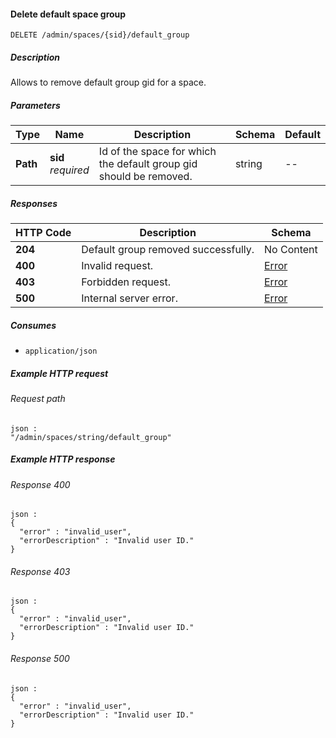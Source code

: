 
<a name="delete_space_default_group"></a>
#### Delete default space group
```
DELETE /admin/spaces/{sid}/default_group
```


##### Description
Allows to remove default group gid for a space.


##### Parameters

|Type|Name|Description|Schema|Default|
|---|---|---|---|---|
|**Path**|**sid**  <br>*required*|Id of the space for which the default group gid should be removed.|string|--|


##### Responses

|HTTP Code|Description|Schema|
|---|---|---|
|**204**|Default group removed successfully.|No Content|
|**400**|Invalid request.|[Error](../definitions/Error.md#error)|
|**403**|Forbidden request.|[Error](../definitions/Error.md#error)|
|**500**|Internal server error.|[Error](../definitions/Error.md#error)|


##### Consumes

* `application/json`


##### Example HTTP request

###### Request path
```
json :
"/admin/spaces/string/default_group"
```


##### Example HTTP response

###### Response 400
```
json :
{
  "error" : "invalid_user",
  "errorDescription" : "Invalid user ID."
}
```


###### Response 403
```
json :
{
  "error" : "invalid_user",
  "errorDescription" : "Invalid user ID."
}
```


###### Response 500
```
json :
{
  "error" : "invalid_user",
  "errorDescription" : "Invalid user ID."
}
```



